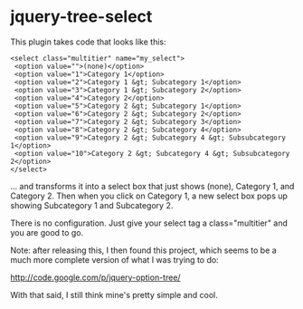 # jquery-tree-select

This plugin takes code that looks like this:

    <select class="multitier" name="my_select">
     <option value="">(none)</option>
     <option value="1">Category 1</option>
     <option value="2">Category 1 &gt; Subcategory 1</option>
     <option value="3">Category 1 &gt; Subcategory 2</option>
     <option value="4">Category 2</option>
     <option value="5">Category 2 &gt; Subcategory 1</option>
     <option value="6">Category 2 &gt; Subcategory 2</option>
     <option value="7">Category 2 &gt; Subcategory 3</option>
     <option value="8">Category 2 &gt; Subcategory 4</option>
     <option value="9">Category 2 &gt; Subcategory 4 &gt; Subsubcategory 1</option>
     <option value="10">Category 2 &gt; Subcategory 4 &gt; Subsubcategory 2</option>
    </select>
   
... and transforms it into a select box that just shows (none), Category 1, and Category 2.  Then when you click on Category 1, a new select box pops up showing Subcategory 1 and Subcategory 2.

There is no configuration.  Just give your select tag a class="multitier" and you are good to go.
  
Note:  after releasing this, I then found this project, which seems to be a much more complete version of what I was trying to do:

http://code.google.com/p/jquery-option-tree/

With that said, I still think mine's pretty simple and cool.